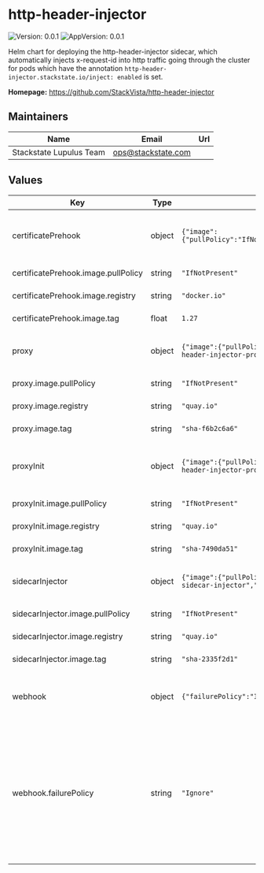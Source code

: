 # http-header-injector

![Version: 0.0.1](https://img.shields.io/badge/Version-0.0.1-informational?style=flat-square) ![AppVersion: 0.0.1](https://img.shields.io/badge/AppVersion-0.0.1-informational?style=flat-square)

Helm chart for deploying the http-header-injector sidecar, which automatically injects x-request-id into http traffic
going through the cluster for pods which have the annotation `http-header-injector.stackstate.io/inject: enabled` is set.

**Homepage:** <https://github.com/StackVista/http-header-injector>

## Maintainers

| Name | Email | Url |
| ---- | ------ | --- |
| Stackstate Lupulus Team | <ops@stackstate.com> |  |

## Values

| Key | Type | Default | Description |
|-----|------|---------|-------------|
| certificatePrehook | object | `{"image":{"pullPolicy":"IfNotPresent","registry":"docker.io","repository":"bitnami/kubectl","tag":1.27}}` | Helm prehook to setup/remove a certificate for the sidecarInjector mutationwebhook |
| certificatePrehook.image.pullPolicy | string | `"IfNotPresent"` | Policy when pulling an image |
| certificatePrehook.image.registry | string | `"docker.io"` | Registry for the docker image. |
| certificatePrehook.image.tag | float | `1.27` | The tag for the docker image |
| proxy | object | `{"image":{"pullPolicy":"IfNotPresent","registry":"quay.io","repository":"stackstate/http-header-injector-proxy","tag":"sha-f6b2c6a6"}}` | Proxy being injected into pods for rewriting http headers |
| proxy.image.pullPolicy | string | `"IfNotPresent"` | Policy when pulling an image |
| proxy.image.registry | string | `"quay.io"` | Registry for the docker image |
| proxy.image.tag | string | `"sha-f6b2c6a6"` | The tag for the docker image |
| proxyInit | object | `{"image":{"pullPolicy":"IfNotPresent","registry":"quay.io","repository":"stackstate/http-header-injector-proxy-init","tag":"sha-7490da51"}}` | InitContainer within pod which redirects traffic to the proxy container. |
| proxyInit.image.pullPolicy | string | `"IfNotPresent"` | Policy when pulling an image |
| proxyInit.image.registry | string | `"quay.io"` | Registry for the docker image |
| proxyInit.image.tag | string | `"sha-7490da51"` | The tag for the docker image |
| sidecarInjector | object | `{"image":{"pullPolicy":"IfNotPresent","registry":"quay.io","repository":"stackstate/generic-sidecar-injector","tag":"sha-2335f2d1"}}` | Service for injecting the proxy sidecar into pods |
| sidecarInjector.image.pullPolicy | string | `"IfNotPresent"` | Policy when pulling an image |
| sidecarInjector.image.registry | string | `"quay.io"` | Registry for the docker image. |
| sidecarInjector.image.tag | string | `"sha-2335f2d1"` | The tag for the docker image |
| webhook | object | `{"failurePolicy":"Ignore"}` | MutationWebhook that will be installed to inject a sidecar into pods |
| webhook.failurePolicy | string | `"Ignore"` | How should the webhook fail? Best is to use Ignore, because there is a brief moment at initialization when the hook s there but the service not. Also, putting this to fail can cause the control plane be unresponsive. |


